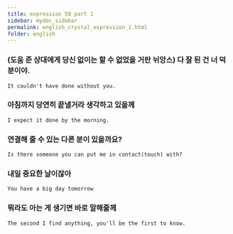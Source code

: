 ```yaml
---
title: expression 50 part 1
sidebar: mydoc_sidebar
permalink: english_crystal_expression_1.html
folder: english
---
```

### (도움 준 상대에게 당신 없이는 할 수 없었을 거란 뉘앙스) 다 잘 된 건 너 덕분이야.

    It couldn't have done without you.

### 아침까지 당연히 끝낼거라 생각하고 있을께

    I expect it done by the morning.

### 연결해 줄 수 있는 다른 분이 있을까요?

    Is there someone you can put me in contact(touch) with?

### 내일 중요한 날이잖아

    You have a big day tomorrow

### 뭐라도 아는 게 생기면 바로 말해줄께

    The second I find anything, you'll be the first to know.
